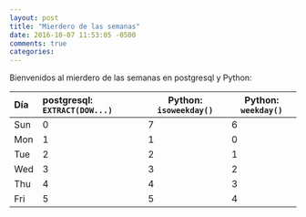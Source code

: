```yaml
---
layout: post
title: "Mierdero de las semanas"
date: 2016-10-07 11:53:05 -0500
comments: true
categories: 
---
```




Bienvenidos al mierdero de las semanas en postgresql y Python:

Día  | postgresql: `EXTRACT(DOW...)` | Python: `isoweekday()` | Python: `weekday()`
:------------|:-------|-------------|-------------
Sun | 0 | 7 | 6 
Mon | 1 | 1 | 0 
Tue | 2 | 2 | 1
Wed | 3 | 3 | 2
Thu | 4 | 4 | 3
Fri | 5 | 5 | 4
